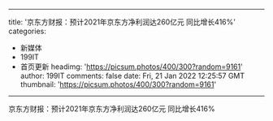 
---
title: '京东方财报：预计2021年京东方净利润达260亿元 同比增长416%'
categories: 
 - 新媒体
 - 199IT
 - 首页更新
headimg: 'https://picsum.photos/400/300?random=9161'
author: 199IT
comments: false
date: Fri, 21 Jan 2022 12:25:57 GMT
thumbnail: 'https://picsum.photos/400/300?random=9161'
---

<div>   
京东方财报：预计2021年京东方净利润达260亿元 同比增长416%  
</div>
            